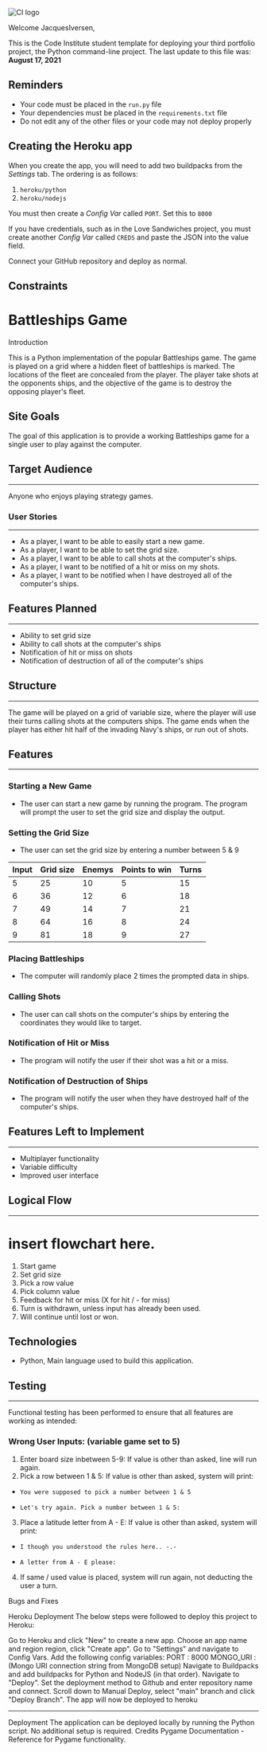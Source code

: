 ![CI logo](https://codeinstitute.s3.amazonaws.com/fullstack/ci_logo_small.png)

Welcome JacquesIversen,

This is the Code Institute student template for deploying your third portfolio project, the Python command-line project. The last update to this file was: **August 17, 2021**

## Reminders

* Your code must be placed in the `run.py` file
* Your dependencies must be placed in the `requirements.txt` file
* Do not edit any of the other files or your code may not deploy properly

## Creating the Heroku app

When you create the app, you will need to add two buildpacks from the _Settings_ tab. The ordering is as follows:

1. `heroku/python`
2. `heroku/nodejs`

You must then create a _Config Var_ called `PORT`. Set this to `8000`

If you have credentials, such as in the Love Sandwiches project, you must create another _Config Var_ called `CREDS` and paste the JSON into the value field.

Connect your GitHub repository and deploy as normal.

## Constraints

# Battleships Game
Introduction

This is a Python implementation of the popular Battleships game. The game is played on a grid where a hidden fleet of battleships is marked. The locations of the fleet are concealed from the player. The player take shots at the opponents ships, and the objective of the game is to destroy the opposing player's fleet.

## Site Goals

The goal of this application is to provide a working Battleships game for a single user to play against the computer. 

## Target Audience
---
Anyone who enjoys playing strategy games.

### User Stories
---
- As a player, I want to be able to easily start a new game.
- As a player, I want to be able to set the grid size.
- As a player, I want to be able to call shots at the computer's ships.
- As a player, I want to be notified of a hit or miss on my shots.
- As a player, I want to be notified when I have destroyed all of the computer's ships.


## Features Planned
---
- Ability to set grid size
- Ability to call shots at the computer's ships
- Notification of hit or miss on shots
- Notification of destruction of all of the computer's ships

## Structure
---
The game will be played on a grid of variable size, where the player will use their turns calling shots at the computers ships. The game ends when the player has either hit half of the invading Navy's ships, or run out of shots. 

## Features
--- 
### Starting a New Game
- The user can start a new game by running the program. The program will prompt the user to set the grid size and display the output.

### Setting the Grid Size
- The user can set the grid size by entering a number between 5 & 9

| Input | Grid size | Enemys | Points to win | Turns |
| ------ | ------ | ------ | ------ | ----- |
| 5 | 25 | 10 | 5 | 15 |
| 6 | 36 | 12 | 6 | 18 |
| 7 | 49 | 14 | 7 | 21 |
| 8 | 64 | 16 | 8 | 24 |
| 9 | 81 | 18 | 9 | 27 |


### Placing Battleships
- The computer will randomly place 2 times the prompted data in ships. 

### Calling Shots
- The user can call shots on the computer's ships by entering the coordinates they would like to target.

### Notification of Hit or Miss
- The program will notify the user if their shot was a hit or a miss.

### Notification of Destruction of Ships
- The program will notify the user when they have destroyed half of the computer's ships.

## Features Left to Implement
--- 
- Multiplayer functionality
- Variable difficulty 
- Improved user interface

## Logical Flow
--- 

# insert flowchart here.
1. Start game
2. Set grid size
3. Pick a row value
4. Pick column value
5. Feedback for hit or miss (X for hit / - for miss)
6. Turn is withdrawn, unless input has already been used. 
7. Will continue until lost or won.

## Technologies
- Python, Main language used to build this application.

## Testing
---
Functional testing has been performed to ensure that all features are working as intended:
### Wrong User Inputs: (variable game set to 5)
1. Enter board size inbetween 5-9: If value is other than asked, line will run again.
2. Pick a row between 1 & 5: If value is other than asked, system will print:
-     You were supposed to pick a number between 1 & 5
-     Let's try again. Pick a number between 1 & 5: 
3. Place a latitude letter from A - E: If value is other than asked, system will print: 
-     I though you understood the rules here.. -.-
-     A letter from A - E please: 
4. If same / used value is placed, system will run again, not deducting the user a turn.

Bugs and Fixes

Heroku Deployment
The below steps were followed to deploy this project to Heroku:

Go to Heroku and click "New" to create a new app.
Choose an app name and region region, click "Create app".
Go to "Settings" and navigate to Config Vars. Add the following config variables:
PORT : 8000
MONGO_URI : (Mongo URI connection string from MongoDB setup)
Navigate to Buildpacks and add buildpacks for Python and NodeJS (in that order).
Navigate to "Deploy". Set the deployment method to Github and enter repository name and connect.
Scroll down to Manual Deploy, select "main" branch and click "Deploy Branch".
The app will now be deployed to heroku



---
Deployment
The application can be deployed locally by running the Python script. No additional setup is required.
Credits
Pygame Documentation - Reference for Pygame functionality.